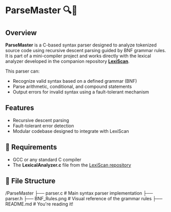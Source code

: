 # ParseMaster 🔍📜

## Overview
**ParseMaster** is a C-based syntax parser designed to analyze tokenized source code using recursive descent parsing guided by BNF grammar rules. It is part of a mini-compiler project and works directly with the lexical analyzer developed in the companion repository **[LexiScan](https://github.com/yourusername/LexiScan)**.

This parser can:
- Recognize valid syntax based on a defined grammar (BNF)
- Parse arithmetic, conditional, and compound statements
- Output errors for invalid syntax using a fault-tolerant mechanism

## Features
- Recursive descent parsing
- Fault-tolerant error detection
- Modular codebase designed to integrate with LexiScan

## 🔧 Requirements
- GCC or any standard C compiler
- The **LexicalAnalyzer.c** file from the [LexiScan repository](https://github.com/yourusername/LexiScan)

## 📁 File Structure
/ParseMaster ├── parser.c # Main syntax parser implementation ├── parser.h  ├── BNF_Rules.png # Visual reference of the grammar rules ├── README.md # You're reading it!

